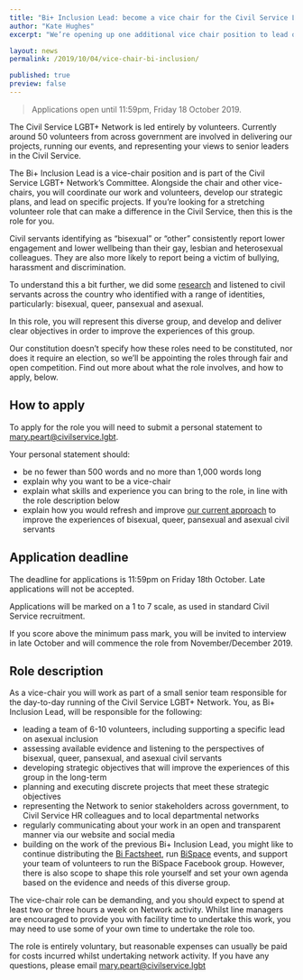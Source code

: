 ```yaml
---
title: "Bi+ Inclusion Lead: become a vice chair for the Civil Service LGBT+ Network"
author: "Kate Hughes"
excerpt: "We’re opening up one additional vice chair position to lead our work on bi+ inclusion, and other minority sexual identities."

layout: news
permalink: /2019/10/04/vice-chair-bi-inclusion/

published: true
preview: false 
---
```


> Applications open until 11:59pm, Friday 18 October 2019.

The Civil Service LGBT+ Network is led entirely by volunteers. Currently around 50 volunteers from across government are involved in delivering our projects, running our events, and representing your views to senior leaders in the Civil Service.

The Bi+ Inclusion Lead is a vice-chair position and is part of the Civil Service LGBT+ Network’s Committee. Alongside the chair and other vice-chairs, you will coordinate our work and volunteers, develop our strategic plans, and lead on specific projects. If you’re looking for a stretching volunteer role that can make a difference in the Civil Service, then this is the role for you.

Civil servants identifying as “bisexual” or “other” consistently report lower engagement and lower wellbeing than their gay, lesbian and heterosexual colleagues. They are also more likely to report being a victim of bullying, harassment and discrimination. 

To understand this a bit further, we did some [research](https://www.civilservice.lgbt/publication/improving-the-experiences-of-bisexual-civil-servants/) and listened to civil servants across the country who identified with a range of identities, particularly: bisexual, queer, pansexual and asexual.

In this role, you will represent this diverse group, and develop and deliver clear objectives in order to improve the experiences of this group. 

Our constitution doesn’t specify how these roles need to be constituted, nor does it require an election, so we’ll be appointing the roles through fair and open competition. Find out more about what the role involves, and how to apply, below.

## How to apply

To apply for the role you will need to submit a personal statement to <mary.peart@civilservice.lgbt>.

Your personal statement should:

- be no fewer than 500 words and no more than 1,000 words long
- explain why you want to be a vice-chair
- explain what skills and experience you can bring to the role, in line with the role description below
- explain how you would refresh and improve [our current approach](https://www.civilservice.lgbt/publication/improving-the-experiences-of-bisexual-civil-servants/) to improve the experiences of bisexual, queer, pansexual and asexual civil servants

## Application deadline

The deadline for applications is 11:59pm on Friday 18th October. Late applications will not be accepted.

Applications will be marked on a 1 to 7 scale, as used in standard Civil Service recruitment.

If you score above the minimum pass mark, you will be invited to interview in late October and will commence the role from November/December 2019.

## Role description

As a vice-chair you will work as part of a small senior team responsible for the day-to-day running of the Civil Service LGBT+ Network. You, as Bi+ Inclusion Lead, will be responsible for the following:

- leading a team of 6-10 volunteers, including supporting a specific lead on asexual inclusion
- assessing available evidence and listening to the perspectives of bisexual, queer, pansexual, and asexual civil servants
- developing strategic objectives that will improve the experiences of this group in the long-term
- planning and executing discrete projects that meet these strategic objectives
- representing the Network to senior stakeholders across government, to Civil Service HR colleagues and to local departmental networks
- regularly communicating about your work in an open and transparent manner via our website and social media
- building on the work of the previous Bi+ Inclusion Lead, you might like to continue distributing the [Bi Factsheet](https://www.civilservice.lgbt/publication/bi-fact-sheet), run [BiSpace](https://www.civilservice.lgbt/2018/09/30/join-us-at-bispace) events, and support your team of volunteers to run the BiSpace Facebook group. However, there is also scope to shape this role yourself and set your own agenda based on the evidence and needs of this diverse group.

The vice-chair role can be demanding, and you should expect to spend at least two or three hours a week on Network activity. Whilst line managers are encouraged to provide you with facility time to undertake this work, you may need to use some of your own time to undertake the role too.

The role is entirely voluntary, but reasonable expenses can usually be paid for costs incurred whilst undertaking network activity.
If you have any questions, please email mary.peart@civilservice.lgbt 
